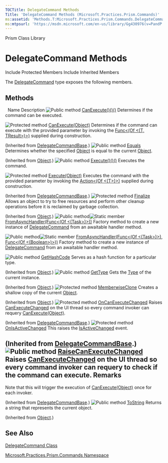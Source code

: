 ```yaml
---
TOCTitle: DelegateCommand Methods
Title: 'DelegateCommand Methods (Microsoft.Practices.Prism.Commands)'
ms:assetid: 'Methods.T:Microsoft.Practices.Prism.Commands.DelegateCommand'
ms:mtpsurl: 'https://msdn.microsoft.com/en-us/library/Gg430976(v=PandP.50)'
---
```


Prism Class Library

DelegateCommand Methods
=======================

Include Protected Members
Include Inherited Members

The [DelegateCommand](https://msdn.microsoft.com/t:microsoft.practices.prism.commands.delegatecommand) type exposes the following members.

Methods
-------

<span id="methodTableToggle"></span>
 
Name
Description
![](https://msdn.microsoft.com/en-us/Gg430976.pubmethod(en-us,PandP.50).gif "Public method")
[CanExecute()()()](https://msdn.microsoft.com/m:microsoft.practices.prism.commands.delegatecommand.canexecute)
Determines if the command can be executed.

![](https://msdn.microsoft.com/en-us/Gg430976.protmethod(en-us,PandP.50).gif "Protected method")
[CanExecute(Object)](https://msdn.microsoft.com/m:microsoft.practices.prism.commands.delegatecommandbase.canexecute(system.object))
Determines if the command can execute with the provided parameter by invoking the [Func&lt;(Of &lt;(T, TResult&gt;)&gt;)](http://msdn2.microsoft.com/en-us/library/bb549151) supplied during construction.

(Inherited from [DelegateCommandBase](https://msdn.microsoft.com/t:microsoft.practices.prism.commands.delegatecommandbase).)
![](https://msdn.microsoft.com/en-us/Gg430976.pubmethod(en-us,PandP.50).gif "Public method")
[Equals](http://msdn2.microsoft.com/en-us/library/bsc2ak47)
Determines whether the specified [Object](http://msdn2.microsoft.com/en-us/library/e5kfa45b) is equal to the current [Object](http://msdn2.microsoft.com/en-us/library/e5kfa45b).

(Inherited from [Object](http://msdn2.microsoft.com/en-us/library/e5kfa45b).)
![](https://msdn.microsoft.com/en-us/Gg430976.pubmethod(en-us,PandP.50).gif "Public method")
[Execute()()()](https://msdn.microsoft.com/m:microsoft.practices.prism.commands.delegatecommand.execute)
Executes the command.

![](https://msdn.microsoft.com/en-us/Gg430976.protmethod(en-us,PandP.50).gif "Protected method")
[Execute(Object)](https://msdn.microsoft.com/m:microsoft.practices.prism.commands.delegatecommandbase.execute(system.object))
Executes the command with the provided parameter by invoking the [Action&lt;(Of &lt;(T&gt;)&gt;)](http://msdn2.microsoft.com/en-us/library/018hxwa8) supplied during construction.

(Inherited from [DelegateCommandBase](https://msdn.microsoft.com/t:microsoft.practices.prism.commands.delegatecommandbase).)
![](https://msdn.microsoft.com/en-us/Gg430976.protmethod(en-us,PandP.50).gif "Protected method")
[Finalize](http://msdn2.microsoft.com/en-us/library/4k87zsw7)
Allows an object to try to free resources and perform other cleanup operations before it is reclaimed by garbage collection.

(Inherited from [Object](http://msdn2.microsoft.com/en-us/library/e5kfa45b).)
![](https://msdn.microsoft.com/en-us/Gg430976.pubmethod(en-us,PandP.50).gif "Public method")![](https://msdn.microsoft.com/en-us/Gg430976.static(en-us,PandP.50).gif "Static member")
[FromAsyncHandler(Func&lt;(Of &lt;(Task&gt;)&gt;))](https://msdn.microsoft.com/m:microsoft.practices.prism.commands.delegatecommand.fromasynchandler(system.func%7bsystem.threading.tasks.task%7d))
Factory method to create a new instance of [DelegateCommand](https://msdn.microsoft.com/t:microsoft.practices.prism.commands.delegatecommand) from an awaitable handler method.

![](https://msdn.microsoft.com/en-us/Gg430976.pubmethod(en-us,PandP.50).gif "Public method")![](https://msdn.microsoft.com/en-us/Gg430976.static(en-us,PandP.50).gif "Static member")
[FromAsyncHandler(Func&lt;(Of &lt;(Task&gt;)&gt;), Func&lt;(Of &lt;(Boolean&gt;)&gt;))](https://msdn.microsoft.com/m:microsoft.practices.prism.commands.delegatecommand.fromasynchandler(system.func%7bsystem.threading.tasks.task%7d%2csystem.func%7bsystem.boolean%7d))
Factory method to create a new instance of [DelegateCommand](https://msdn.microsoft.com/t:microsoft.practices.prism.commands.delegatecommand) from an awaitable handler method.

![](https://msdn.microsoft.com/en-us/Gg430976.pubmethod(en-us,PandP.50).gif "Public method")
[GetHashCode](http://msdn2.microsoft.com/en-us/library/zdee4b3y)
Serves as a hash function for a particular type.

(Inherited from [Object](http://msdn2.microsoft.com/en-us/library/e5kfa45b).)
![](https://msdn.microsoft.com/en-us/Gg430976.pubmethod(en-us,PandP.50).gif "Public method")
[GetType](http://msdn2.microsoft.com/en-us/library/dfwy45w9)
Gets the [Type](http://msdn2.microsoft.com/en-us/library/42892f65) of the current instance.

(Inherited from [Object](http://msdn2.microsoft.com/en-us/library/e5kfa45b).)
![](https://msdn.microsoft.com/en-us/Gg430976.protmethod(en-us,PandP.50).gif "Protected method")
[MemberwiseClone](http://msdn2.microsoft.com/en-us/library/57ctke0a)
Creates a shallow copy of the current [Object](http://msdn2.microsoft.com/en-us/library/e5kfa45b).

(Inherited from [Object](http://msdn2.microsoft.com/en-us/library/e5kfa45b).)
![](https://msdn.microsoft.com/en-us/Gg430976.protmethod(en-us,PandP.50).gif "Protected method")
[OnCanExecuteChanged](https://msdn.microsoft.com/m:microsoft.practices.prism.commands.delegatecommandbase.oncanexecutechanged)
Raises [CanExecuteChanged](http://msdn2.microsoft.com/en-us/library/ms523106) on the UI thread so every command invoker can requery [CanExecute(Object)](http://msdn2.microsoft.com/en-us/library/ms604093).

(Inherited from [DelegateCommandBase](https://msdn.microsoft.com/t:microsoft.practices.prism.commands.delegatecommandbase).)
![](https://msdn.microsoft.com/en-us/Gg430976.protmethod(en-us,PandP.50).gif "Protected method")
[OnIsActiveChanged](https://msdn.microsoft.com/m:microsoft.practices.prism.commands.delegatecommandbase.onisactivechanged)
This raises the [IsActiveChanged](https://msdn.microsoft.com/e:microsoft.practices.prism.commands.delegatecommandbase.isactivechanged) event.

(Inherited from [DelegateCommandBase](https://msdn.microsoft.com/t:microsoft.practices.prism.commands.delegatecommandbase).)
![](https://msdn.microsoft.com/en-us/Gg430976.pubmethod(en-us,PandP.50).gif "Public method")
[RaiseCanExecuteChanged](https://msdn.microsoft.com/m:microsoft.practices.prism.commands.delegatecommandbase.raisecanexecutechanged)
Raises [CanExecuteChanged](https://msdn.microsoft.com/e:microsoft.practices.prism.commands.delegatecommandbase.canexecutechanged) on the UI thread so every command invoker can requery to check if the command can execute.
Remarks
-------

<span id="remarksToggle"></span>Note that this will trigger the execution of [CanExecute(Object)](https://msdn.microsoft.com/m:microsoft.practices.prism.commands.delegatecommandbase.canexecute(system.object)) once for each invoker.

(Inherited from [DelegateCommandBase](https://msdn.microsoft.com/t:microsoft.practices.prism.commands.delegatecommandbase).)
![](https://msdn.microsoft.com/en-us/Gg430976.pubmethod(en-us,PandP.50).gif "Public method")
[ToString](http://msdn2.microsoft.com/en-us/library/7bxwbwt2)
Returns a string that represents the current object.

(Inherited from [Object](http://msdn2.microsoft.com/en-us/library/e5kfa45b).)

See Also
--------

<span id="seeAlsoToggle"></span>
[DelegateCommand Class](https://msdn.microsoft.com/t:microsoft.practices.prism.commands.delegatecommand)

[Microsoft.Practices.Prism.Commands Namespace](https://msdn.microsoft.com/n:microsoft.practices.prism.commands)
